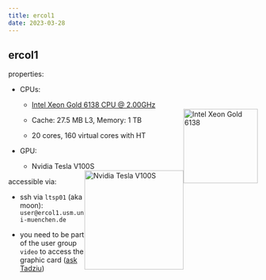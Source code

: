 ```yaml
---
title: ercol1
date: 2023-03-28
---
```


ercol1
---

properties:

- CPUs:

  - [Intel Xeon Gold 6138 CPU @ 2.00GHz](https://ark.intel.com/content/www/us/en/ark/products/120476/intel-xeon-gold-6138-processor-27-5m-cache-2-00-ghz.html)
  <img style="float: right;" alt="Intel Xeon Gold 6138" width="150" src="/github-page-test/docs/assets/images/intel-xeon-gold.jpg">

  - Cache: 27.5 MB L3, Memory: 1 TB

  - 20 cores, 160 virtual cores with HT

- GPU:

  - Nvidia Tesla V100S
  <img style="float: right;" alt="Nvidia Tesla V100S" width="200" src="/github-page-test/docs/assets/images/nvidia-tesla-v100s.jpg">

accessible via:

  - ssh via ```ltsp01``` (aka moon):
    ```user@ercol1.usm.uni-muenchen.de```

  - you need to be part of the user group ```video``` to access the graphic card ([ask Tadziu](mailto:hoffmann@usm.uni-muenchen.de))

